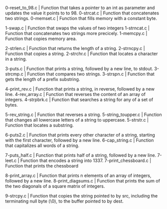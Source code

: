 0-reset_to_98.c | Function that takes a pointer to an int as parameter and updates the value it points to to 98.
0-strcat.c | Function that concatenates two strings.
0-memset.c | Function that fills memory with a constant byte.

1-swap.c | Function that swaps the values of two integers
1-strncat.c | Function that concatenates two strings more precicely.
1-memcpy.c | Function that copies memory area.

2-strlen.c | Function that returns the length of a string.
2-strncpy.c | Function that copies a string.
2-strchr.c | Function that locates a character in a string.

3-puts.c | Function that prints a string, followed by a new line, to stdout.
3-strcmp.c | Function that compares two strings.
3-strspn.c | Function that gets the length of a prefix substring.

4-print_rev.c | Function that prints a string, in reverse, followed by a new line.
4-rev_array.c | Function that reverses the content of an array of integers.
4-strpbrk.c | Function that searches a string for any of a set of bytes.

5-rev_string.c | Function that reverses a string.
5-string_toupper.c | Function that changes all lowercase letters of a string to uppercase.
5-strstr.c | Function that locates a substring.

6-puts2.c | Function that prints every other character of a string, starting with the first character, followed by a new line.
6-cap_string.c | Function that capitalizes all words of a string.

7-puts_half.c | Function that prints half of a string, followed by a new line.
7-leet.c | Function that encodes a string into 1337.
7-print_chessboard.c | Function that prints the chessboard

8-print_array.c | Function that prints n elements of an array of integers, followed by a new line.
8-print_diagsums.c | Function that prints the sum of the two diagonals of a square matrix of integers.

9-strcpy.c | Function that copies the string pointed to by src, including the terminating null byte (\0), to the buffer pointed to by dest.
